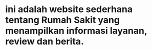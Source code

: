 # ini adalah website sederhana tentang Rumah Sakit yang menampilkan informasi layanan, review dan berita.
